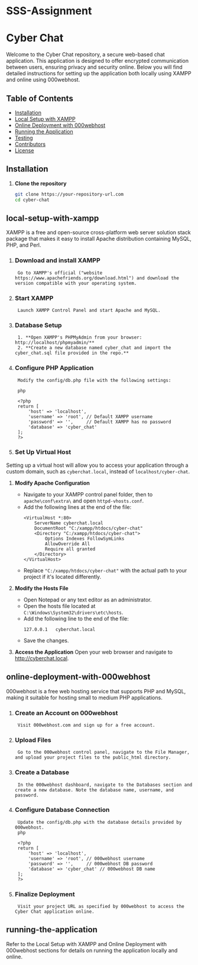 # SSS-Assignment

# Cyber Chat

Welcome to the Cyber Chat repository, a secure web-based chat application. This application is designed to offer encrypted communication between users, ensuring privacy and security online. Below you will find detailed instructions for setting up the application both locally using XAMPP and online using 000webhost.

## Table of Contents

- [Installation](#installation)
- [Local Setup with XAMPP](#local-setup-with-xampp)
- [Online Deployment with 000webhost](#online-deployment-with-000webhost)
- [Running the Application](#running-the-application)
- [Testing](#testing)
- [Contributors](#contributors)
- [License](#license)

## Installation

1. **Clone the repository**
   ```bash
   git clone https://your-repository-url.com
   cd cyber-chat

## local-setup-with-xampp

XAMPP is a free and open-source cross-platform web server solution stack package that makes it easy to install Apache distribution containing MySQL, PHP, and Perl.

1. ### Download and install XAMPP
        Go to XAMPP's official ("website https://www.apachefriends.org/download.html") and download the version compatible with your operating system.

2. ### Start XAMPP
        Launch XAMPP Control Panel and start Apache and MySQL.

3. ### Database Setup
        1. **Open XAMPP's PHPMyAdmin from your browser: http://localhost/phpmyadmin/** 
        2. **Create a new database named cyber_chat and import the cyber_chat.sql file provided in the repo.**

4. ### Configure PHP Application
        Modify the config/db.php file with the following settings:

        php

        <?php
        return [
            'host' => 'localhost',
            'username' => 'root', // Default XAMPP username
            'password' => '',     // Default XAMPP has no password
            'database' => 'cyber_chat'
        ];
        ?>
5. ### Set Up Virtual Host
Setting up a virtual host will allow you to access your application through a custom domain, such as `cyberchat.local`, instead of `localhost/cyber-chat`.

1. **Modify Apache Configuration**
   - Navigate to your XAMPP control panel folder, then to `apache\conf\extra\` and open `httpd-vhosts.conf`.
   - Add the following lines at the end of the file:
     ```apacheconf
     <VirtualHost *:80>
         ServerName cyberchat.local
         DocumentRoot "C:/xampp/htdocs/cyber-chat"
         <Directory "C:/xampp/htdocs/cyber-chat">
             Options Indexes FollowSymLinks
             AllowOverride All
             Require all granted
         </Directory>
     </VirtualHost>
     ```
   - Replace `"C:/xampp/htdocs/cyber-chat"` with the actual path to your project if it's located differently.

2. **Modify the Hosts File**
   - Open Notepad or any text editor as an administrator.
   - Open the hosts file located at `C:\Windows\System32\drivers\etc\hosts`.
   - Add the following line to the end of the file:
     ```
     127.0.0.1   cyberchat.local
     ```
   - Save the changes.

6. **Access the Application**
        Open your web browser and navigate to http://cyberchat.local.

## online-deployment-with-000webhost

000webhost is a free web hosting service that supports PHP and MySQL, making it suitable for hosting small to medium PHP applications.

1. ### Create an Account on 000webhost
        Visit 000webhost.com and sign up for a free account.

2. ### Upload Files
        Go to the 000webhost control panel, navigate to the File Manager, and upload your project files to the public_html directory.

3. ### Create a Database
        In the 000webhost dashboard, navigate to the Databases section and create a new database. Note the database name, username, and password.

4. ### Configure Database Connection
        Update the config/db.php with the database details provided by 000webhost.
        php

        <?php
        return [
            'host' => 'localhost',
            'username' => 'root', // 000webhost username
            'password' => '',     // 000webhost DB password
            'database' => 'cyber_chat' // 000webhost DB name
        ];
        ?>

6. ### Finalize Deployment
        Visit your project URL as specified by 000webhost to access the Cyber Chat application online.

## running-the-application

Refer to the Local Setup with XAMPP and Online Deployment with 000webhost sections for details on running the application locally and online.
